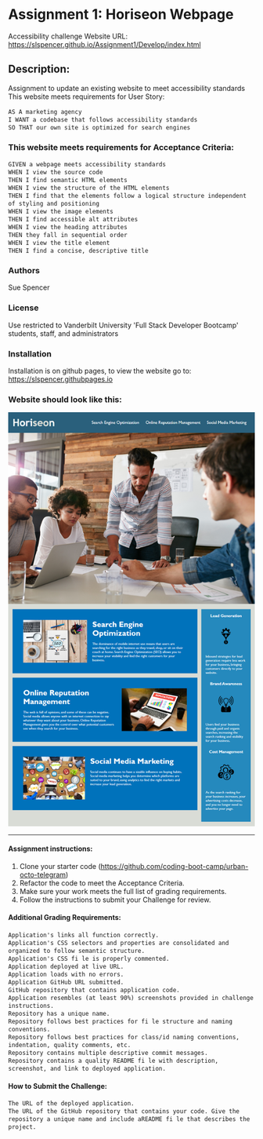 # Assignment 1: Horiseon Webpage
Accessibility challenge
Website URL: https://slspencer.github.io/Assignment1/Develop/index.html

## Description:
Assignment to update an existing website to meet accessibility standards  
This website meets requirements for User Story:
```
AS A marketing agency
I WANT a codebase that follows accessibility standards
SO THAT our own site is optimized for search engines
```
### This website meets requirements for Acceptance Criteria:
```
GIVEN a webpage meets accessibility standards
WHEN I view the source code
THEN I find semantic HTML elements
WHEN I view the structure of the HTML elements
THEN I find that the elements follow a logical structure independent of styling and positioning
WHEN I view the image elements
THEN I find accessible alt attributes
WHEN I view the heading attributes
THEN they fall in sequential order
WHEN I view the title element
THEN I find a concise, descriptive title
```
### Authors
Sue Spencer

### License
Use restricted to Vanderbilt University 'Full Stack Developer Bootcamp' students, staff, and administrators

### Installation
Installation is on github pages, to view the website go to:  https://slspencer.githubpages.io

### Website should look like this:

![Horiseon Website mockup](https://github.com/slspencer/Assignment1/blob/main/Develop/assets/images/01-html-css-git-homework-demo.png)

_________________________________
#### Assignment instructions: 
1. Clone your starter code (https://github.com/coding-boot-camp/urban-octo-telegram)  
2. Refactor the code to meet the Acceptance Criteria.  
3. Make sure your work meets the full list of grading requirements.  
4. Follow the instructions to submit your Challenge for review.  

#### Additional Grading Requirements:
```
Application's links all function correctly.
Application's CSS selectors and properties are consolidated and organized to follow semantic structure.
Application's CSS fi le is properly commented.
Application deployed at live URL.
Application loads with no errors.
Application GitHub URL submitted.
GitHub repository that contains application code.
Application resembles (at least 90%) screenshots provided in challenge instructions.
Repository has a unique name.
Repository follows best practices for fi le structure and naming conventions.
Repository follows best practices for class/id naming conventions, indentation, quality comments, etc.
Repository contains multiple descriptive commit messages.
Repository contains a quality README fi le with description, screenshot, and link to deployed application.
```

#### How to Submit the Challenge:
```
The URL of the deployed application.
The URL of the GitHub repository that contains your code. Give the repository a unique name and include aREADME fi le that describes the project.
```
